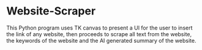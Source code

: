 # Website-Scraper
This Python program uses TK canvas to present a UI for the user to insert the link of any website, then proceeds to scrape all text from the website, the keywords of the website and the AI generated summary of the website.

